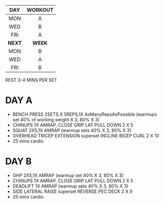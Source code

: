 
| DAY |  WORKOUT  |
|:---:|:---:|
| MON   |   A     | 
| WED   |   B     |  
| FRI   |   A     | 
| **NEXT**  |   **WEEK**  |
| MON   |   B     | 
| WED   |   A     |  
| FRI   |   B     | 

REST 3-4 MINS PER SET

# DAY A 

- BENCH PRESS 2SETS X 5REPS,1X AsManyRepsAsPossible (warmups set 40% of working weight X 3, 80% X 3)
- CHINUPS 1X AMRAP, CLOSE GRIP LAT PULL DOWN  2 X 5
- SQUAT 2X5,1X AMRAP (warmup sets 40% X 3, 80% X 3)
- OVERHEAD TRICEP EXTENSION superset INCLINE BICEP CURL  2 X 10
- 25 mins cardio

# DAY B 

- OHP 2X5,1X AMRAP (warmup set  40% X 3, 80% X 3)
- CHINUPS 1X AMRAP, CLOSE GRIP LAT PULL DOWN  2 X 5
- DEADLIFT 1X AMRAP (warmup sets 40% X 3, 80% X 3)
- SIDE LATERAL RAISE superset REVERSE PEC DECK 2 X 9
- 25 mins cardio

